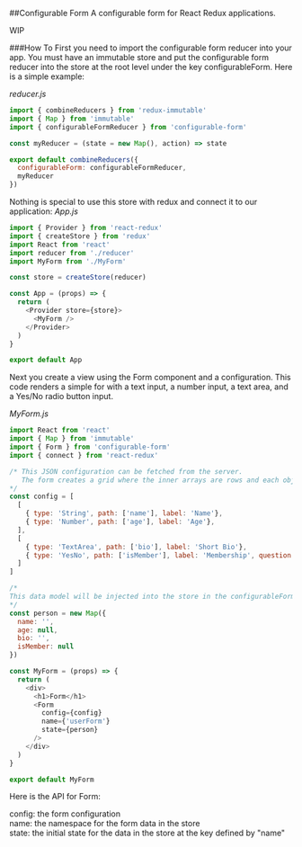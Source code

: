 ##Configurable Form
A configurable form for React Redux applications.

WIP


###How To
First you need to import the configurable form reducer into your app. You must have an immutable store and put the configurable form reducer into the store at the root level under the key configurableForm. Here is a simple example:

*reducer.js*
```javascript
import { combineReducers } from 'redux-immutable'
import { Map } from 'immutable'
import { configurableFormReducer } from 'configurable-form'

const myReducer = (state = new Map(), action) => state

export default combineReducers({
  configurableForm: configurableFormReducer,
  myReducer
})
```
Nothing is special to use this store with redux and connect it to our application:
*App.js*
```javascript
import { Provider } from 'react-redux'
import { createStore } from 'redux'
import React from 'react'
import reducer from './reducer'
import MyForm from './MyForm'

const store = createStore(reducer)

const App = (props) => {
  return (
    <Provider store={store}>
      <MyForm />
    </Provider>
  )
}

export default App
```

Next you create a view using the Form component and a configuration. This code renders a simple for with a text input, a number input, a text area, and a Yes/No radio button input.

*MyForm.js*
```javascript
import React from 'react'
import { Map } from 'immutable'
import { Form } from 'configurable-form'
import { connect } from 'react-redux'

/* This JSON configuration can be fetched from the server.
   The form creates a grid where the inner arrays are rows and each object represents a column and a component.
*/
const config = [
  [
    { type: 'String', path: ['name'], label: 'Name'},
    { type: 'Number', path: ['age'], label: 'Age'},
  ],
  [
    { type: 'TextArea', path: ['bio'], label: 'Short Bio'},
    { type: 'YesNo', path: ['isMember'], label: 'Membership', question: 'Is this user a member?'}
  ]
]

/* 
This data model will be injected into the store in the configurableForm reducer at the key determined by the form name 
*/
const person = new Map({
  name: '',
  age: null,
  bio: '',
  isMember: null
})

const MyForm = (props) => {
  return (
    <div>
      <h1>Form</h1>
      <Form
        config={config}
        name={'userForm'}
        state={person}
      />
    </div>
  )
}

export default MyForm

```

Here is the API for Form:

config: the form configuration   
name: the namespace for the form data in the store   
state: the initial state for the data in the store at the key defined by "name"
